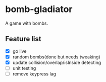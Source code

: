 # bomb-gladiator
A game with bombs.
## Feature list
- [x] go live
- [x] random bombs(done but needs tweaking)
- [x] update collision/overlap/isInside detecting
- [ ] unit testing
- [ ] remove keypress lag
